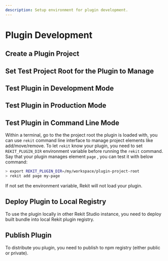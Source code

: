 ```yaml
---
description: Setup environment for plugin development.
---
```


# Plugin Development

## Create a Plugin Project

## Set Test Project Root for the Plugin to Manage

## Test Plugin in Development Mode

## Test Plugin in Production Mode

## Test Plugin in Command Line Mode

Within a terminal, go to the  the project root the plugin is loaded with, you can use `rekit` command line interface to manage project elements like add/move/remove. To let `rekit` know your plugin, you need to set `REKIT_PLUGIN_DIR` environment variable before running the `rekit` command. Say that your plugin manages element `page` , you can test it with below command:

```bash
> export REKIT_PLUGIN_DIR=/my/workspace/plugin-project-root
> rekit add page my-page
```

If not set the environment variable, Rekit will not load your plugin.

## Deploy Plugin to Local Registry

To use the plugin locally in other Rekit Studio instance, you need to deploy built bundle into local Rekit plugin registry.

## Publish Plugin

To distribute you plugin, you need to publish to npm registry \(either public or private\).

